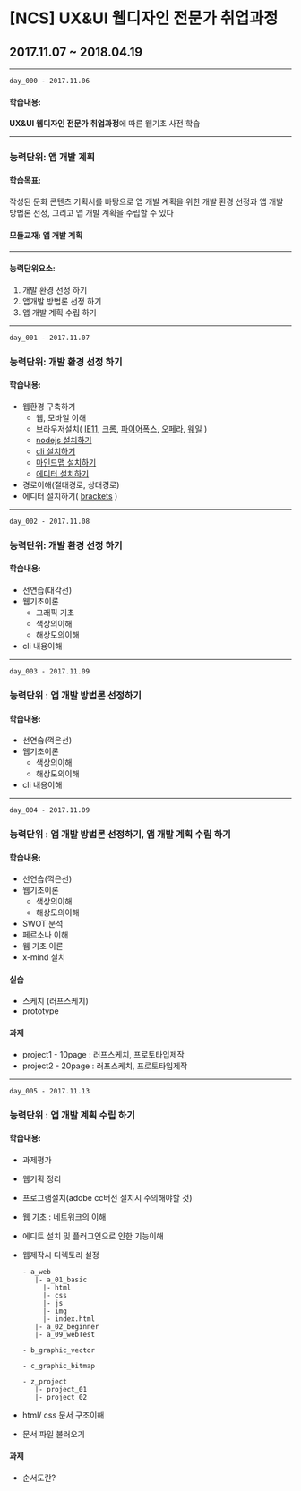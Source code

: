 # [NCS] UX&UI 웹디자인 전문가 취업과정
## 2017.11.07 ~ 2018.04.19
---
`day_000 - 2017.11.06`
#### 학습내용: 
 **UX&UI 웹디자인 전문가 취업과정**에 따른
 웹기초 사전 학습

---

### 능력단위: 앱 개발 계획
#### 학습목표: 
작성된 문화 콘텐츠 기획서를 바탕으로 앱 개발 계획을 위한 개발 환경 선정과 앱 개발 방법론 선정, 그리고 앱 개발 계획을 수립할 수 있다
#### 모듈교재: 앱 개발 계획
---
#### 능력단위요소:
1. 개발 환경 선정 하기
2. 앱개발 방법론 선정 하기  
3. 앱 개발 계획 수립 하기
---

`day_001 - 2017.11.07`

### 능력단위: 개발 환경 선정 하기

#### 학습내용:
 - 웹환경 구축하기
   - 웹, 모바일 이해
   - 브라우저설치(
       [IE11](https://support.microsoft.com/ko-kr/help/17621/internet-explorer-downloads),
       [크롬](http://google.com/chrome),
       [파이어폭스](http://mozilla.com),
       [오페라](http://opera.com),
       [웨일](http://whale.naver.com/) )
   - [nodejs 설치하기](https://nodejs.org/ko/)
   - [cli 설치하기](https://git-scm.com/)
   - [마인드맵 설치하기](http://www.xmind.net/)
   - [에디터 설치하기](http://brackets.io/)
 - 경로이해(절대경로, 상대경로)
 - 에디터 설치하기( [brackets](http://brackets.io) )

---
`day_002 - 2017.11.08`

### 능력단위: 개발 환경 선정 하기

#### 학습내용:
- 선연습(대각선)
- 웹기초이론
    - 그래픽 기초
    - 색상의이해
    - 해상도의이해
- cli 내용이해

---
`day_003 - 2017.11.09`

### 능력단위 : 앱 개발 방법론 선정하기

#### 학습내용:
- 선연습(꺽은선)
- 웹기초이론
    - 색상의이해
    - 해상도의이해
- cli 내용이해
---

`day_004 - 2017.11.09`

### 능력단위 : 앱 개발 방법론 선정하기, 앱 개발 계획 수립 하기

#### 학습내용:

- 선연습(꺽은선)
- 웹기초이론
  - 색상의이해
  - 해상도의이해
- SWOT 분석 
- 페르소나 이해
- 웹 기초 이론
- x-mind 설치

#### 실습

- 스케치 (러프스케치)
- prototype

#### 과제

- project1 - 10page : 러프스케치, 프로토타입제작
- project2 - 20page : 러프스케치, 프로토타입제작

---
`day_005 - 2017.11.13`

### 능력단위 : 앱 개발 계획 수립 하기

#### 학습내용:

- 과제평가


- 웹기획 정리

- 프로그램설치(adobe cc버전 설치시 주의해야할 것)

- 웹 기초 : 네트워크의 이해

- 에디트 설치 및 플러그인으로 인한 기능이해

- 웹제작시 디렉토리 설정

  ```tree
  - a_web
     |- a_01_basic
       |- html
       |- css
       |- js
       |- img
       |- index.html
     |- a_02_beginner
     |- a_09_webTest

  - b_graphic_vector

  - c_graphic_bitmap

  - z_project
     |- project_01
     |- project_02

  ```

- html/ css 문서 구조이해

- 문서 파일 불러오기

#### 과제
- 순서도란?